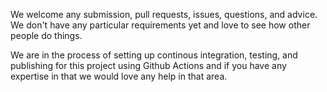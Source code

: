 We welcome any submission, pull requests, issues, questions, and advice. We don't have any particular requirements yet and love to see how other people do things. 

We are in the process of setting up continous integration, testing, and publishing for this project using Github Actions and if you have any expertise in that we would love any help in that area.

